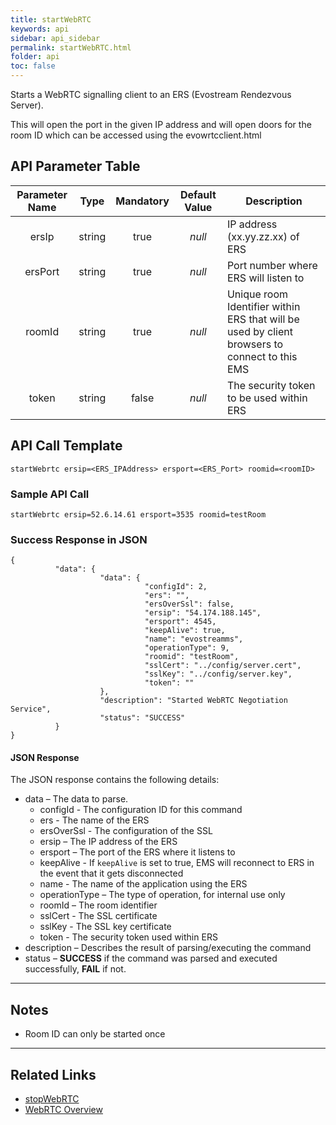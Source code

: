 ```yaml
---
title: startWebRTC
keywords: api
sidebar: api_sidebar
permalink: startWebRTC.html
folder: api
toc: false
---
```


Starts a WebRTC signalling client to an ERS (Evostream Rendezvous Server).

This will open the port in the given IP address and will open doors for the room ID which can be accessed using the evowrtcclient.html



## API Parameter Table



| Parameter Name |  Type  | Mandatory | Default Value | Description                              |
| :------------: | :----: | :-------: | :-----------: | ---------------------------------------- |
|     ersIp      | string |   true    |    *null*     | IP address (xx.yy.zz.xx) of ERS          |
|    ersPort     | string |   true    |    *null*     | Port number where ERS will listen to     |
|     roomId     | string |   true    |    *null*     | Unique room Identifier within ERS that will be used by client browsers to connect to this EMS |
|     token      | string |   false   |    *null*     | The security token to be used within ERS |



## API Call Template

``` 
startWebrtc ersip=<ERS_IPAddress> ersport=<ERS_Port> roomid=<roomID>
```



### Sample API Call

``` 
startWebrtc ersip=52.6.14.61 ersport=3535 roomid=testRoom
```



### Success Response in JSON

``` 
{
          "data": {
                    "data": {
                              "configId": 2,
                              "ers": "",
                              "ersOverSsl": false,
                              "ersip": "54.174.188.145",
                              "ersport": 4545,
                              "keepAlive": true,
                              "name": "evostreamms",
                              "operationType": 9,
                              "roomid": "testRoom",
                              "sslCert": "../config/server.cert",
                              "sslKey": "../config/server.key",
                              "token": ""
                    },
                    "description": "Started WebRTC Negotiation Service",
                    "status": "SUCCESS"
          }
}
```



#### JSON Response

The JSON response contains the following details:

- data – The data to parse.
  - configId - The configuration ID for this command
  - ers - The name of the ERS
  - ersOverSsl - The configuration of the SSL
  - ersip – The IP address of the ERS
  - ersport – The port of the ERS where it listens to
  - keepAlive - If `keepAlive` is set to true, EMS will reconnect to ERS in the event that it gets disconnected
  - name - The name of the application using the ERS
  - operationType – The type of operation, for internal use only
  - roomId – The room identifier
  - sslCert - The SSL certificate
  - sslKey - The SSL key certificate
  - token - The security token used within ERS
- description – Describes the result of parsing/executing the command
- status – **SUCCESS** if the command was parsed and executed successfully, **FAIL** if not.

------

## Notes

- Room ID can only be started once


------

## Related Links

- [stopWebRTC](stopWebRTC.html)
- [WebRTC Overview](html5players_wrtcoverview.html)